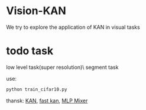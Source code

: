 # Vision-KAN
We try to explore the application of KAN in visual tasks

# todo task
low level task(super resolution)\\
segment task

use:
```bash
python train_cifar10.py
```


thansk:
[KAN](https://github.com/KindXiaoming/pykan),
[fast kan](https://github.com/ZiyaoLi/fast-kan),
[MLP Mixer](https://github.com/lucidrains/mlp-mixer-pytorch)
